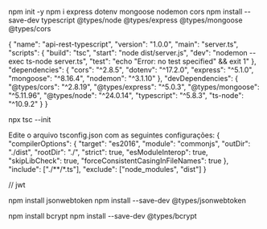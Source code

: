 npm init -y
npm i express dotenv mongoose nodemon  cors
npm install --save-dev typescript @types/node @types/express @types/mongoose @types/cors


{
  "name": "api-rest-typescript",
  "version": "1.0.0",
  "main": "server.ts",
  "scripts": {
    "build": "tsc",
    "start": "node dist/server.js",
    "dev": "nodemon --exec ts-node server.ts",
    "test": "echo \"Error: no test specified\" && exit 1"
  },
  "dependencies": {
    "cors": "^2.8.5",
    "dotenv": "^17.2.0",
    "express": "^5.1.0",
    "mongoose": "^8.16.4",
    "nodemon": "^3.1.10"
  },
  "devDependencies": {
    "@types/cors": "^2.8.19",
    "@types/express": "^5.0.3",
    "@types/mongoose": "^5.11.96",
    "@types/node": "^24.0.14",
    "typescript": "^5.8.3",
    "ts-node": "^10.9.2"
  }
}

npx tsc --init


Edite o arquivo tsconfig.json com as seguintes configurações:
{
  "compilerOptions": {
    "target": "es2016",
    "module": "commonjs",
    "outDir": "./dist",
    "rootDir": "./",
    "strict": true,
    "esModuleInterop": true,
    "skipLibCheck": true,
    "forceConsistentCasingInFileNames": true
  },
  "include": ["./**/*.ts"],
  "exclude": ["node_modules", "dist"]
}


// jwt

npm install jsonwebtoken
npm install --save-dev @types/jsonwebtoken

npm install bcrypt
npm install --save-dev @types/bcrypt